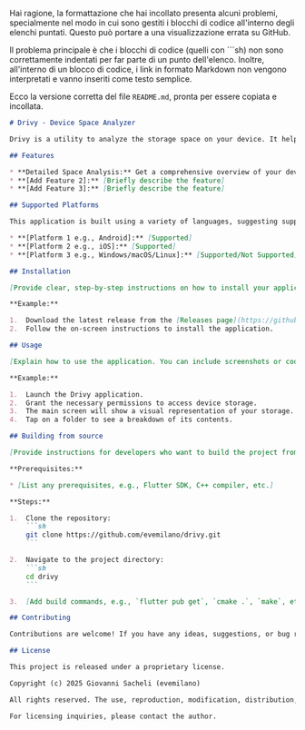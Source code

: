 Hai ragione, la formattazione che hai incollato presenta alcuni problemi, specialmente nel modo in cui sono gestiti i blocchi di codice all'interno degli elenchi puntati. Questo può portare a una visualizzazione errata su GitHub.

Il problema principale è che i blocchi di codice (quelli con \`\`\`sh) non sono correttamente indentati per far parte di un punto dell'elenco. Inoltre, all'interno di un blocco di codice, i link in formato Markdown non vengono interpretati e vanno inseriti come testo semplice.

Ecco la versione corretta del file `README.md`, pronta per essere copiata e incollata.

````markdown
# Drivy - Device Space Analyzer

Drivy is a utility to analyze the storage space on your device. It helps you to understand what is taking up space and to manage your files and folders effectively.

## Features

* **Detailed Space Analysis:** Get a comprehensive overview of your device's storage.
* **[Add Feature 2]:** [Briefly describe the feature]
* **[Add Feature 3]:** [Briefly describe the feature]

## Supported Platforms

This application is built using a variety of languages, suggesting support for multiple platforms:

* **[Platform 1 e.g., Android]:** [Supported]
* **[Platform 2 e.g., iOS]:** [Supported]
* **[Platform 3 e.g., Windows/macOS/Linux]:** [Supported/Not Supported]

## Installation

[Provide clear, step-by-step instructions on how to install your application. If it's available on an app store, provide a link. If it needs to be compiled, link to the "Building from source" section.]

**Example:**

1.  Download the latest release from the [Releases page](https://github.com/evemilano/drivy/releases).
2.  Follow the on-screen instructions to install the application.

## Usage

[Explain how to use the application. You can include screenshots or code examples to make it clearer.]

**Example:**

1.  Launch the Drivy application.
2.  Grant the necessary permissions to access device storage.
3.  The main screen will show a visual representation of your storage.
4.  Tap on a folder to see a breakdown of its contents.

## Building from source

[Provide instructions for developers who want to build the project from the source code.]

**Prerequisites:**

* [List any prerequisites, e.g., Flutter SDK, C++ compiler, etc.]

**Steps:**

1.  Clone the repository:
    ```sh
    git clone https://github.com/evemilano/drivy.git
    ```

2.  Navigate to the project directory:
    ```sh
    cd drivy
    ```

3.  [Add build commands, e.g., `flutter pub get`, `cmake .`, `make`, etc.]

## Contributing

Contributions are welcome! If you have any ideas, suggestions, or bug reports, please open an issue or submit a pull request.

## License

This project is released under a proprietary license.

Copyright (c) 2025 Giovanni Sacheli (evemilano)

All rights reserved. The use, reproduction, modification, distribution, or sublicensing of this software, in whole or in part, is strictly prohibited without the prior express written permission of the copyright holder.

For licensing inquiries, please contact the author.
````
